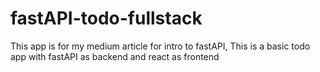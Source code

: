 # fastAPI-todo-fullstack

This app is for my medium article for intro to fastAPI, This is a basic todo app with fastAPI as backend and react as frontend
